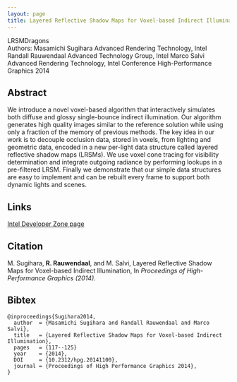 ```yaml
---
layout: page
title: Layered Reflective Shadow Maps for Voxel-based Indirect Illumination
---
```



LRSMDragons		
Authors:	Masamichi Sugihara
Advanced Rendering Technology, Intel
Randall Rauwendaal
Advanced Technology Group, Intel
Marco Salvi
Advanced Rendering Technology, Intel
Conference	High-Performance Graphics 2014

## Abstract
We introduce a novel voxel-based algorithm that interactively simulates both diffuse and glossy single-bounce indirect illumination. Our algorithm generates high quality images similar to the reference solution while using only a fraction of the memory of previous methods. The key idea in our work is to decouple occlusion data, stored in voxels, from lighting and geometric data, encoded in a new per-light data structure called layered reflective shadow maps (LRSMs). We use voxel cone tracing for visibility determination and integrate outgoing radiance by performing lookups in a pre-filtered LRSM. Finally we demonstrate that our simple data structures are easy to implement and can be rebuilt every frame to support both dynamic lights and scenes.
 

## Links
[Intel Developer Zone page](https://software.intel.com/content/www/us/en/develop/articles/layered-reflective-shadow-maps-for-voxel-based-indirect-illumination.html)

## Citation
M. Sugihara, **R. Rauwendaal**, and M. Salvi, Layered Reflective Shadow Maps for Voxel-based Indirect Illumination, In *Proceedings of High-Performance Graphics (2014)*.

## Bibtex
```
@inproceedings{Sugihara2014,
  author  = {Masamichi Sugihara and Randall Rauwendaal and Marco Salvi},
  title   = {Layered Reflective Shadow Maps for Voxel-based Indirect Illumination},  
  pages   = {117--125}
  year    = {2014},
  DOI     = {10.2312/hpg.20141100},
  journal = {Proceedings of High Performance Graphics 2014},
}
```